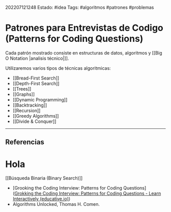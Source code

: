 202207121248
Estado: #idea
Tags: #algoritmos #patrones #problemas

# Patrones para Entrevistas de Codigo (Patterns for Coding Questions)

Cada patrón mostrado consiste en estructuras de datos, algoritmos y [[Big O Notation |analisis técnico|]].

Utilizaremos varios tipos de técnicas algoritmicas:

- [[Bread-First Search]]
- [[Depth-First Search]]
- [[Trees]]
- [[Graphs]]
- [[Dynamic Programming]]
- [[Backtracking]]
- [[Recursion]]
- [[Greedy Algorithms]]
- [[Divide & Conquer]]
---
## Referencias

# Hola 

[[Búsqueda Binaria (Binary Search)]]


- [Grooking the Coding Interview: Patterns for Coding Questions]([Grokking the Coding Interview: Patterns for Coding Questions - Learn Interactively (educative.io)](https://www.educative.io/courses/grokking-the-coding-interview))
- Algorithms Unlocked, Thomas H. Comen.